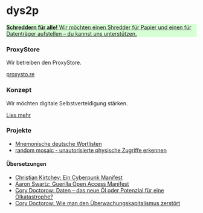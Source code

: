 # dys2p

<a href="support.html">
	<div class="border mt-3 px-4 py-3 text-center text-dark" style="background-color: #d7ffd5">
		<strong>Schreddern für alle!</strong> Wir möchten einen Shredder für Papier und einen für Datenträger aufstellen – du kannst uns unterstützen.
	</div>
</a>

<div class="row mt-4">
	<div class="card card-hover col-lg mx-3 mb-3">
		<div class="card-body">
			<h3 class="card-title">ProxyStore</h3>
			<p class="card-text">Wir betreiben den ProxyStore.</p>
			<a class="card-link stretched-link" href="https://proxysto.re">proxysto.re</a>
		</div>
	</div>
	<div class="card col-lg mx-3 mb-3">
		<div class="card-body">
			<h3 class="card-title">Konzept</h3>
			<p class="card-text">Wir möchten digitale Selbstverteidigung stärken.</p>
			<a class="card-link stretched-link" href="konzept.html">Lies mehr</a>
		</div>
	</div>
</div>

<div class="border mt-3 px-4 py-3">

### Projekte

* [Mnemonische deutsche Wortlisten](https://github.com/dys2p/wordlists-de)
* [random mosaic - unautorisierte physische Zugriffe erkennen](2021-12-tamper-evident-protection.html)

#### Übersetzungen

* [Christian Kirtchev: Ein Cyberpunk Manifest](2021-08-cyberpunk.html)
* [Aaron Swartz: Guerilla Open Access Manifest](2021-08-open-access.html)
* [Cory Doctorow: Daten – das neue Öl oder Potenzial für eine Ölkatastrophe?](2021-03-new-oil.html)
* [Cory Doctorow: Wie man den Überwachungskapitalismus zerstört](2021-04-how-to-destroy-surveillance-capitalism.html)

</div>
